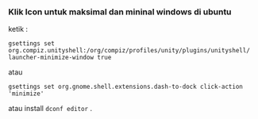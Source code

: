 ### Klik Icon untuk maksimal dan mininal windows di ubuntu

ketik :

```
gsettings set org.compiz.unityshell:/org/compiz/profiles/unity/plugins/unityshell/ launcher-minimize-window true
```

atau
```
gsettings set org.gnome.shell.extensions.dash-to-dock click-action 'minimize'
```

atau install `dconf editor` .
